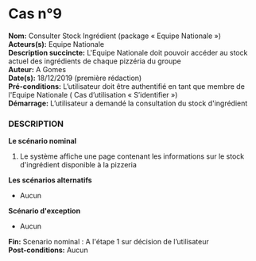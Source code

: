 # Cas  n°9

**Nom:** Consulter Stock Ingrédient (package « Equipe Nationale »)<br>
**Acteurs(s):** Equipe Nationale<br>
**Description succincte:** L'Equipe Nationale doit pouvoir accéder au stock actuel des ingrédients de chaque pizzéria du groupe<br>
**Auteur:** A Gomes<br>
**Date(s):** 18/12/2019 (première rédaction)<br>
**Pré-conditions:** L’utilisateur doit être authentifié en tant que membre de l'Equipe Nationale ( Cas d’utilisation « S’identifier »)<br>
**Démarrage:** L’utilisateur a demandé la consultation du stock d'ingrédient<br>

### **DESCRIPTION**

**Le scénario nominal**<br>
1. Le système affiche une page contenant les informations sur le stock d'ingrédient disponible à la pizzeria

**Les scénarios alternatifs**<br>
- Aucun

**Scénario d'exception**<br>
- Aucun

**Fin:** Scenario nominal : A l'étape 1 sur décision de l’utilisateur<br>
**Post-conditions:** Aucun